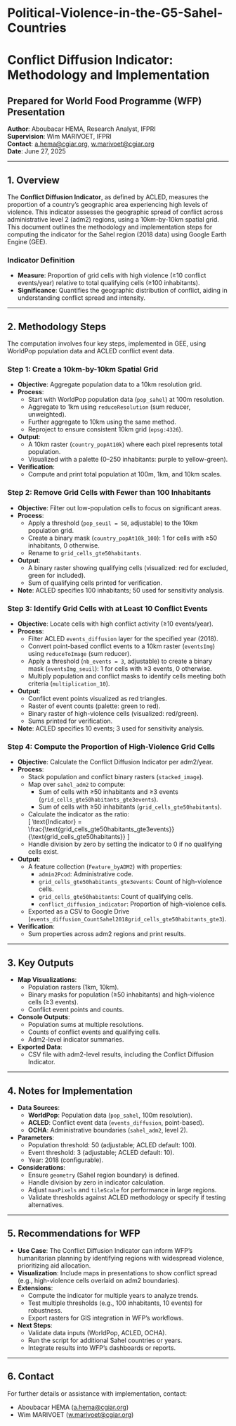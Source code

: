 # Political-Violence-in-the-G5-Sahel-Countries

# Conflict Diffusion Indicator: Methodology and Implementation
## Prepared for World Food Programme (WFP) Presentation
**Author**: Aboubacar HEMA, Research Analyst, IFPRI  
**Supervision**: Wim MARIVOET, IFPRI  
**Contact**: a.hema@cgiar.org, w.marivoet@cgiar.org  
**Date**: June 27, 2025

---

## 1. Overview
The **Conflict Diffusion Indicator**, as defined by ACLED, measures the proportion of a country’s geographic area experiencing high levels of violence. This indicator assesses the geographic spread of conflict across administrative level 2 (adm2) regions, using a 10km-by-10km spatial grid. This document outlines the methodology and implementation steps for computing the indicator for the Sahel region (2018 data) using Google Earth Engine (GEE).

### Indicator Definition
- **Measure**: Proportion of grid cells with high violence (≥10 conflict events/year) relative to total qualifying cells (≥100 inhabitants).
- **Significance**: Quantifies the geographic distribution of conflict, aiding in understanding conflict spread and intensity.

---

## 2. Methodology Steps
The computation involves four key steps, implemented in GEE, using WorldPop population data and ACLED conflict event data.

### Step 1: Create a 10km-by-10km Spatial Grid
- **Objective**: Aggregate population data to a 10km resolution grid.
- **Process**:
  - Start with WorldPop population data (`pop_sahel`) at 100m resolution.
  - Aggregate to 1km using `reduceResolution` (sum reducer, unweighted).
  - Further aggregate to 10km using the same method.
  - Reproject to ensure consistent 10km grid (`epsg:4326`).
- **Output**:
  - A 10km raster (`country_popAt10k`) where each pixel represents total population.
  - Visualized with a palette (0–250 inhabitants: purple to yellow-green).
- **Verification**:
  - Compute and print total population at 100m, 1km, and 10km scales.

### Step 2: Remove Grid Cells with Fewer than 100 Inhabitants
- **Objective**: Filter out low-population cells to focus on significant areas.
- **Process**:
  - Apply a threshold (`pop_seuil = 50`, adjustable) to the 10km population grid.
  - Create a binary mask (`country_popAt10k_100`): 1 for cells with ≥50 inhabitants, 0 otherwise.
  - Rename to `grid_cells_gte50habitants`.
- **Output**:
  - A binary raster showing qualifying cells (visualized: red for excluded, green for included).
  - Sum of qualifying cells printed for verification.
- **Note**: ACLED specifies 100 inhabitants; 50 used for sensitivity analysis.

### Step 3: Identify Grid Cells with at Least 10 Conflict Events
- **Objective**: Locate cells with high conflict activity (≥10 events/year).
- **Process**:
  - Filter ACLED `events_diffusion` layer for the specified year (2018).
  - Convert point-based conflict events to a 10km raster (`eventsImg`) using `reduceToImage` (sum reducer).
  - Apply a threshold (`nb_events = 3`, adjustable) to create a binary mask (`eventsImg_seuil`): 1 for cells with ≥3 events, 0 otherwise.
  - Multiply population and conflict masks to identify cells meeting both criteria (`multiplication_10`).
- **Output**:
  - Conflict event points visualized as red triangles.
  - Raster of event counts (palette: green to red).
  - Binary raster of high-violence cells (visualized: red/green).
  - Sums printed for verification.
- **Note**: ACLED specifies 10 events; 3 used for sensitivity analysis.

### Step 4: Compute the Proportion of High-Violence Grid Cells
- **Objective**: Calculate the Conflict Diffusion Indicator per adm2/year.
- **Process**:
  - Stack population and conflict binary rasters (`stacked_image`).
  - Map over `sahel_adm2` to compute:
    - Sum of cells with ≥50 inhabitants and ≥3 events (`grid_cells_gte50habitants_gte3events`).
    - Sum of cells with ≥50 inhabitants (`grid_cells_gte50habitants`).
  - Calculate the indicator as the ratio:  
    \[
    \text{Indicator} = \frac{\text{grid_cells_gte50habitants_gte3events}}{\text{grid_cells_gte50habitants}}
    \]
  - Handle division by zero by setting the indicator to 0 if no qualifying cells exist.
- **Output**:
  - A feature collection (`Feature_byADM2`) with properties:
    - `admin2Pcod`: Administrative code.
    - `grid_cells_gte50habitants_gte3events`: Count of high-violence cells.
    - `grid_cells_gte50habitants`: Count of qualifying cells.
    - `conflict_diffusion_indicator`: Proportion of high-violence cells.
  - Exported as a CSV to Google Drive (`events_diffusion_CountSahel2018grid_cells_gte50habitants_gte3`).
- **Verification**:
  - Sum properties across adm2 regions and print results.

---

## 3. Key Outputs
- **Map Visualizations**:
  - Population rasters (1km, 10km).
  - Binary masks for population (≥50 inhabitants) and high-violence cells (≥3 events).
  - Conflict event points and counts.
- **Console Outputs**:
  - Population sums at multiple resolutions.
  - Counts of conflict events and qualifying cells.
  - Adm2-level indicator summaries.
- **Exported Data**:
  - CSV file with adm2-level results, including the Conflict Diffusion Indicator.

---

## 4. Notes for Implementation
- **Data Sources**:
  - **WorldPop**: Population data (`pop_sahel`, 100m resolution).
  - **ACLED**: Conflict event data (`events_diffusion`, point-based).
  - **OCHA**: Administrative boundaries (`sahel_adm2`, level 2).
- **Parameters**:
  - Population threshold: 50 (adjustable; ACLED default: 100).
  - Event threshold: 3 (adjustable; ACLED default: 10).
  - Year: 2018 (configurable).
- **Considerations**:
  - Ensure `geometry` (Sahel region boundary) is defined.
  - Handle division by zero in indicator calculation.
  - Adjust `maxPixels` and `tileScale` for performance in large regions.
  - Validate thresholds against ACLED methodology or specify if testing alternatives.

---

## 5. Recommendations for WFP
- **Use Case**: The Conflict Diffusion Indicator can inform WFP’s humanitarian planning by identifying regions with widespread violence, prioritizing aid allocation.
- **Visualization**: Include maps in presentations to show conflict spread (e.g., high-violence cells overlaid on adm2 boundaries).
- **Extensions**:
  - Compute the indicator for multiple years to analyze trends.
  - Test multiple thresholds (e.g., 100 inhabitants, 10 events) for robustness.
  - Export rasters for GIS integration in WFP’s workflows.
- **Next Steps**:
  - Validate data inputs (WorldPop, ACLED, OCHA).
  - Run the script for additional Sahel countries or years.
  - Integrate results into WFP’s dashboards or reports.

---

## 6. Contact
For further details or assistance with implementation, contact:
- Aboubacar HEMA (a.hema@cgiar.org)
- Wim MARIVOET (w.marivoet@cgiar.org)
 
